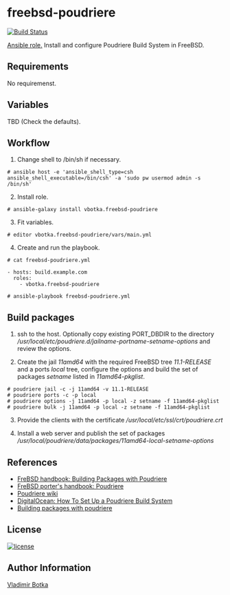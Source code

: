 freebsd-poudriere
=================

[![Build Status](https://travis-ci.org/vbotka/ansible-freebsd-poudriere.svg?branch=master)](https://travis-ci.org/vbotka/ansible-freebsd-poudriere)

[Ansible role.](https://galaxy.ansible.com/vbotka/freebsd-poudriere/) Install and configure Poudriere Build System in FreeBSD.


Requirements
------------

No requiremenst.


Variables
---------

TBD (Check the defaults).


Workflow
--------

1) Change shell to /bin/sh if necessary.

```
# ansible host -e 'ansible_shell_type=csh ansible_shell_executable=/bin/csh' -a 'sudo pw usermod admin -s /bin/sh'
```

2) Install role.

```
# ansible-galaxy install vbotka.freebsd-poudriere
```

3) Fit variables.

```
# editor vbotka.freebsd-poudriere/vars/main.yml
```

4) Create and run the playbook.

```
# cat freebsd-poudriere.yml

- hosts: build.example.com
  roles:
    - vbotka.freebsd-poudriere
```

```
# ansible-playbook freebsd-poudriere.yml
```


Build packages
--------------

1) ssh to the host. Optionally copy existing PORT_DBDIR to the directory
*/usr/local/etc/poudriere.d/jailname-portname-setname-options* and
review the options.

2) Create the jail *11amd64* with the required FreeBSD tree
*11.1-RELEASE* and a ports *local* tree, configure the options and
build the set of packages *setname* listed in *11amd64-pkglist*.


```
# poudriere jail -c -j 11amd64 -v 11.1-RELEASE
# poudriere ports -c -p local
# poudriere options -j 11amd64 -p local -z setname -f 11amd64-pkglist
# poudriere bulk -j 11amd64 -p local -z setname -f 11amd64-pkglist
```

3) Provide the clients with the certificate */usr/local/etc/ssl/crt/poudriere.crt*

4) Install a web server and publish the set of packages
*/usr/local/poudriere/data/packages/11amd64-local-setname-options*


References
----------

- [FreBSD handbook: Building Packages with Poudriere](http://www.freebsd.org/doc/handbook/ports-poudriere.html)
- [FreBSD porter's handbook: Poudriere](http://www.freebsd.org/doc/en/books/porters-handbook/testing-poudriere.html)
- [Poudriere wiki](https://github.com/freebsd/poudriere/wiki)
- [DigitalOcean: How To Set Up a Poudriere Build System](https://www.digitalocean.com/community/tutorials/how-to-set-up-a-poudriere-build-system-to-create-packages-for-your-freebsd-servers)
- [Building packages with poudriere](https://stevendouglas.me/?p=71)

License
-------

[![license](https://img.shields.io/badge/license-BSD-red.svg)](https://www.freebsd.org/doc/en/articles/bsdl-gpl/article.html)


Author Information
------------------

[Vladimir Botka](https://botka.link)
